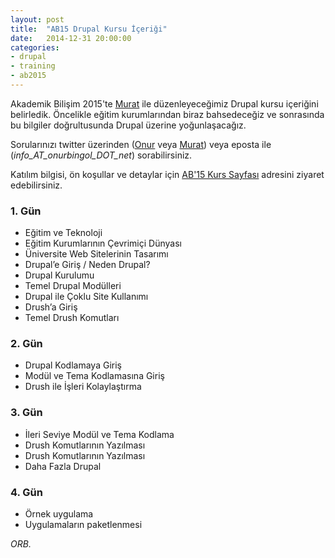 ```yaml
---
layout: post
title:  "AB15 Drupal Kursu İçeriği"
date:   2014-12-31 20:00:00
categories:
- drupal
- training
- ab2015
---
```


Akademik Bilişim 2015'te [Murat](http://www.muratduman.com) ile düzenleyeceğimiz Drupal kursu içeriğini belirledik.  Öncelikle eğitim kurumlarından biraz bahsedeceğiz ve sonrasında bu bilgiler doğrultusunda Drupal üzerine yoğunlaşacağız.

Sorularınızı twitter üzerinden ([Onur](https://twtitter.com/orbingol) veya [Murat](https://twitter.com/mduman)) veya eposta ile (*info_AT_onurbingol_DOT_net*) sorabilirsiniz.

Katılım bilgisi, ön koşullar ve detaylar için [AB'15 Kurs Sayfası](http://ab.org.tr/ab15/Kurs/164.html) adresini ziyaret edebilirsiniz.

### 1. Gün

* Eğitim ve Teknoloji
* Eğitim Kurumlarının Çevrimiçi Dünyası
* Üniversite Web Sitelerinin Tasarımı
* Drupal’e Giriş / Neden Drupal?
* Drupal Kurulumu
* Temel Drupal Modülleri
* Drupal ile Çoklu Site Kullanımı
* Drush’a Giriş
* Temel Drush Komutları

### 2. Gün

* Drupal Kodlamaya Giriş
* Modül ve Tema Kodlamasına Giriş
* Drush ile İşleri Kolaylaştırma

### 3. Gün

* İleri Seviye Modül ve Tema Kodlama
* Drush Komutlarının Yazılması
* Drush Komutlarının Yazılması
* Daha Fazla Drupal

### 4. Gün

* Örnek uygulama
* Uygulamaların paketlenmesi

*ORB.*



